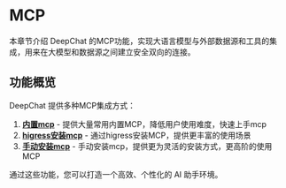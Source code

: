 # MCP

本章节介绍 DeepChat 的MCP功能，实现大语言模型与外部数据源和工具的集成，用来在大模型和数据源之间建立安全双向的连接。

## 功能概览

DeepChat 提供多种MCP集成方式：

1. [**内置mcp**](./built-in.md) - 提供大量常用内置MCP，降低用户使用难度，快速上手mcp
2. [**higress安装mcp**](./higress.md) - 通过higress安装MCP，提供更丰富的使用场景
3. [**手动安装mcp**](./custom.md) - 手动安装mcp，提供更为灵活的安装方式，更高阶的使用MCP

通过这些功能，您可以打造一个高效、个性化的 AI 助手环境。

